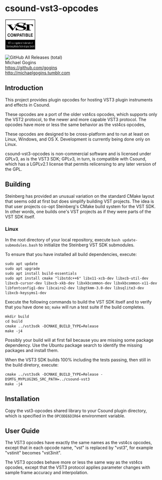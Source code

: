# csound-vst3-opcodes

<img src="VST_Compatible_Logo_Steinberg_with_TM_negative.png" width="100" height="100" />

![GitHub All Releases (total)](https://img.shields.io/github/downloads/gogins/csound-vst3-opcodes/total.svg)<br>
Michael Gogins<br>
https://github.com/gogins<br>
http://michaelgogins.tumblr.com

## Introduction

This project provides plugin opcodes for hosting VST3 plugin instruments and 
effects in Csound.

These opcodes are a port of the older vst4cs opcodes, which supports only the 
VST2 protocol, to the newer and more capable VST3 protocol. The opcodes have 
more or less the same behavior as the vst4cs opcodes,

These opcodes are designed to be cross-platform and to run at least on Linux, 
Windows, and OS X. Development is currently being done only on Linux.

csound-vst3-opcodes is non-commercial software and is licensed under GPLv3, as 
is the VST3 SDK; GPLv3, in turn, is compatible with Csound, which has a 
LGPLv2.1 license that permits relicensing to any later version of the GPL.

## Building

Steinberg has provided an unusual variation on the standard CMake layout that 
seems odd at first but does simplify building VST projects. The idea is that 
user projects co-opt Steinberg's CMake build system for the VST SDK. In other 
words, one builds one's VST projects as if they were parts of the VST SDK 
itself.

### Linux

In the root directory of your local repository, execute 
`bash update-submodules.bash` to initialize the Steinberg VST SDK submodules. 

To ensure that you have installed all build dependencies, execute: 
```
sudo apt update
sudo apt upgrade
sudo apt install build-essentials
sudo apt install cmake "libstdc++6" libx11-xcb-dev libxcb-util-dev libxcb-cursor-dev libxcb-xkb-dev libxkbcommon-dev libxkbcommon-x11-dev libfontconfig1-dev libcairo2-dev libgtkmm-3.0-dev libsqlite3-dev libxcb-keysyms1-dev

```
Execute the following commands to build the VST SDK itself and to verify 
that you have done so; `make` will run a test suite if the build completes.
```
mkdir build
cd build
cmake ../vst3sdk -DCMAKE_BUILD_TYPE=Release
make -j4
```
Possibly your build will at first fail because you are missing some package 
dependency. Use the Ubuntu package search to identify the missing packages and 
install them.

When the VST3 SDK builds 100% including the tests passing, then still in the 
build diretory, execute:
```
cmake ../vst3sdk -DCMAKE_BUILD_TYPE=Release -DSMTG_MYPLUGINS_SRC_PATH=../csound-vst3
make -j4
```

## Installation

Copy the vst3-opcodes shared library to your Csound plugin directory, which is 
specified in the `OPCODE6DIR64` environment variable.

## User Guide

The VST3 opcodes have exactly the same names as the vst4cs opcodes, except 
that in each opcode name, "vst" is replaced by "vst3", for example "vstinit" 
becomes "vst3init".

The VST3 opcodes behave more or less the same way as the vst4cs opcodes, except 
that the VST3 protocol applies parameter changes with sample frame accuracy 
and interpolation.